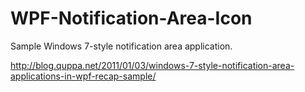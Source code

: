 WPF-Notification-Area-Icon
==========================

Sample Windows 7-style notification area application.

http://blog.quppa.net/2011/01/03/windows-7-style-notification-area-applications-in-wpf-recap-sample/